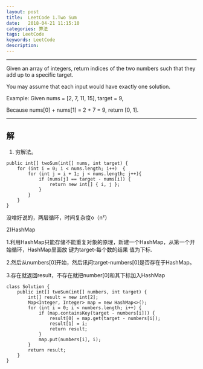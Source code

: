 ```yaml
---
layout: post
title:  LeetCode 1.Two Sum
date:   2018-04-21 11:15:10
categories: 算法
tags: LeetCode
keywords: LeetCode
description: 
---
```


----------
Given an array of integers, return indices of the two numbers such that they add up to a specific target.

You may assume that each input would have exactly one solution.

Example:
Given nums = [2, 7, 11, 15], target = 9,

Because nums[0] + nums[1] = 2 + 7 = 9,
return [0, 1].


----------
## 解

1) 穷解法。
```
public int[] twoSum(int[] nums, int target) {
    for (int i = 0; i < nums.length; i++)  {
        for (int j = i + 1; j < nums.length; j++){
            if (nums[j] == target - nums[i]) {
                return new int[] { i, j };
            }
        }
    }
}
```
没啥好说的，两层循环，时间复杂度o（n²）

2)HashMap

1.利用HashMap只能存储不能重复对象的原理，新建一个HashMap，从第一个开始循环，HashMap里面放 键为target-每个数的结果 值为下标.

2.然后从numbers[0]开始，然后讯问target-numbers[0]是否存在于HashMap。

3.存在就返回result，不存在就把number[0]和其下标加入HashMap

```
class Solution {  
    public int[] twoSum(int[] numbers, int target) {
        int[] result = new int[2];
        Map<Integer, Integer> map = new HashMap<>();
        for (int i = 0; i < numbers.length; i++) {
            if (map.containsKey(target - numbers[i])) {
                result[0] = map.get(target - numbers[i]);
                result[1] = i;
                return result;
            }
            map.put(numbers[i], i);
        }
        return result;
    }
}  
```
